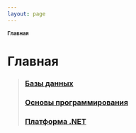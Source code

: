 ```yaml
---
layout: page
---
```


<sub>**Главная**</sub>

# **Главная**

> ### **[Базы данных](docs/DataBases/README.md)**
>
> ### **[Основы программирования](docs/Basics/README.md)**
>
> ### **[Платформа .NET](docs/.NET/README.md)**
